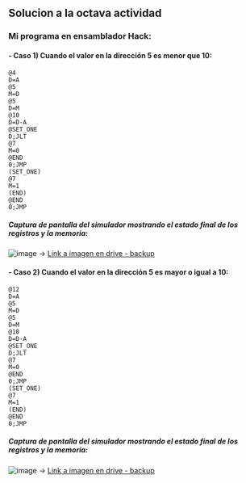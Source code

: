 ## Solucion a la octava actividad  
### Mi programa en ensamblador Hack:  
#### - Caso 1) Cuando el valor en la dirección 5 es menor que 10:  
```
@4
D=A
@5
M=D
@5
D=M
@10
D=D-A
@SET_ONE
D;JLT       
@7
M=0
@END
0;JMP
(SET_ONE)
@7
M=1
(END)
@END
0;JMP
```
##### Captura de pantalla del simulador mostrando el estado final de los registros y la memoria:  
![image](https://github.com/user-attachments/assets/9cca3679-0821-4833-92c7-d7aa673bbe2c)
-> [Link a imagen en drive - backup](https://drive.google.com/file/d/1OCgTbIvEimf6RQDrbVgMkFnYb58i_1LF/view?usp=drive_link)
#### - Caso 2) Cuando el valor en la dirección 5 es mayor o igual a 10:  
```
@12
D=A
@5
M=D
@5
D=M
@10
D=D-A
@SET_ONE
D;JLT
@7
M=0
@END
0;JMP
(SET_ONE)
@7
M=1
(END)
@END
0;JMP
```
##### Captura de pantalla del simulador mostrando el estado final de los registros y la memoria:  
![image](https://github.com/user-attachments/assets/e16b9dbf-9c18-478d-b709-880f6e5656bb)
-> [Link a imagen en drive - backup](https://drive.google.com/file/d/1iDHLiKjCvYq4u6stxhZQ3r4DT67nMYKT/view?usp=drive_link)
